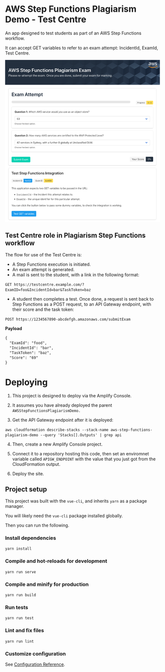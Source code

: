 # AWS Step Functions Plagiarism Demo - Test Centre

An app designed to test students as part of an AWS Step Functions workflow.

It can accept GET variables to refer to an exam attempt: IncidentId, ExamId,
Test Centre.

![TestCentre Screenshot](testcentre-screenshot.png)

## Test Centre role in Plagiarism Step Functions workflow

The flow for use of the Test Centre is:

- A Step Functions execution is initiated.
- An exam attempt is generated.
- A mail is sent to the student, with a link in the following format:

`GET https://testcentre.example.com/?ExamID=foo&IncidentId=bar&TaskToken=baz`

- A student then completes a test. Once done, a request is sent back to Step Functions as a POST request, to an API Gateway endpoint, with their score and the task token:

`POST https://1234567890-abcdefgh.amazonaws.com/submitExam`

**Payload**
```
{
  "ExamId": "food",
  "IncidentId": "bar",
  "TaskToken": "baz",
  "Score": "69"
}
```

# Deploying

1. This project is designed to deploy via the Amplify Console.

2. It assumes you have already deployed the parent `AWSStepFunctionsPlagiarismDemo.`

3. Get the API Gateway endpoint after it is deployed:

`aws cloudformation describe-stacks --stack-name aws-step-functions-plagiarism-demo --query 'Stacks[].Outputs' | grep api`

4. Then, create a new Amplify Console project.

5. Connect it to a repository hosting this code, then set an enviromnet variable called `APIGW_ENDPOINT` with the value that you just got from the CloudFormation output.

6. Deploy the site.

## Project setup

This project was built with the `vue-cli`, and inherits `yarn` as a package
manager.

You will likely need the `vue-cli` package installed globally.

Then you can run the following.

### Install dependencies

```
yarn install
```

### Compile and hot-reloads for development
```
yarn run serve
```

### Compile and minify for production
```
yarn run build
```

### Run tests
```
yarn run test
```

### Lint and fix files
```
yarn run lint
```

### Customize configuration
See [Configuration Reference](https://cli.vuejs.org/config/).
